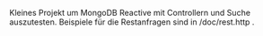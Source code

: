 Kleines Projekt um MongoDB Reactive mit Controllern und Suche auszutesten. Beispiele für die Restanfragen sind in /doc/rest.http .
